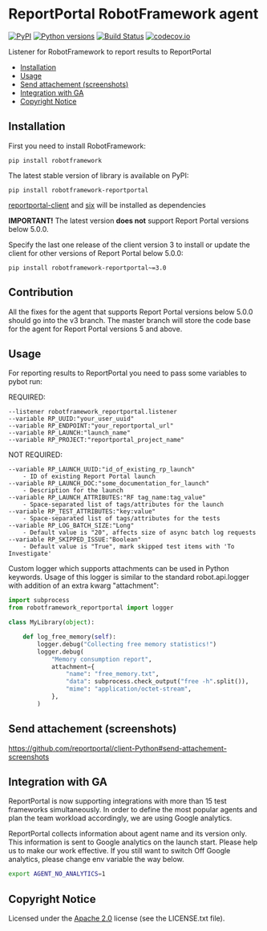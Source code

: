 # ReportPortal RobotFramework agent

[![PyPI](https://img.shields.io/pypi/v/robotframework-reportportal.svg?maxAge=259200)](https://pypi.python.org/pypi/robotframework-reportportal)
[![Python versions](https://img.shields.io/pypi/pyversions/robotframework-reportportal.svg)](https://pypi.org/project/robotframework-reportportal)
[![Build Status](https://github.com/reportportal/agent-Python-RobotFramework/actions/workflows/tests.yml/badge.svg)](https://github.com/reportportal/agent-Python-RobotFramework/actions/workflows/tests.yml)
[![codecov.io](https://codecov.io/gh/reportportal/agent-Python-RobotFramework/branch/master/graph/badge.svg)](https://codecov.io/gh/reportportal/agent-Python-RobotFramework)

Listener for RobotFramework to report results to ReportPortal

* [Installation](https://github.com/reportportal/agent-Python-RobotFramework#installation)
* [Usage](https://github.com/reportportal/agent-Python-RobotFramework#usage)
* [Send attachement (screenshots)](https://github.com/reportportal/agent-Python-RobotFramework#send-attachement-screenshots)
* [Integration with GA](https://github.com/reportportal/agent-Python-RobotFramework#integration-with-ga)
* [Copyright Notice](https://github.com/reportportal/agent-Python-RobotFramework#copyright-notice)

## Installation

First you need to install RobotFramework:

    pip install robotframework

The latest stable version of library is available on PyPI:

    pip install robotframework-reportportal

[reportportal-client](https://github.com/reportportal/client-Python) and [six](https://pypi.org/project/six/) will be installed as dependencies

**IMPORTANT!**
The latest version **does not** support Report Portal versions below 5.0.0.

Specify the last one release of the client version 3 to install or update the client for other versions of Report Portal below 5.0.0:

```
pip install robotframework-reportportal~=3.0
```

## Contribution

All the fixes for the agent that supports Report Portal versions below 5.0.0 should go into the v3 branch.
The master branch will store the code base for the agent for Report Portal versions 5 and above.


## Usage

For reporting results to ReportPortal you need to pass some variables to pybot run:

REQUIRED:
```
--listener robotframework_reportportal.listener
--variable RP_UUID:"your_user_uuid"
--variable RP_ENDPOINT:"your_reportportal_url"
--variable RP_LAUNCH:"launch_name"
--variable RP_PROJECT:"reportportal_project_name"
```
NOT REQUIRED:
```
--variable RP_LAUNCH_UUID:"id_of_existing_rp_launch"
    - ID of existing Report Portal launch
--variable RP_LAUNCH_DOC:"some_documentation_for_launch"
    - Description for the launch
--variable RP_LAUNCH_ATTRIBUTES:"RF tag_name:tag_value"
    - Space-separated list of tags/attributes for the launch
--variable RP_TEST_ATTRIBUTES:"key:value"
    - Space-separated list of tags/attributes for the tests
--variable RP_LOG_BATCH_SIZE:"Long"
    - Default value is "20", affects size of async batch log requests
--variable RP_SKIPPED_ISSUE:"Boolean"
    - Default value is "True", mark skipped test items with 'To Investigate'
```

Custom logger which supports attachments can be used in Python keywords.
Usage of this logger is similar to the standard robot.api.logger with addition
of an extra kwarg "attachment":

```python
import subprocess
from robotframework_reportportal import logger

class MyLibrary(object):

    def log_free_memory(self):
        logger.debug("Collecting free memory statistics!")
        logger.debug(
            "Memory consumption report",
            attachment={
                "name": "free_memory.txt",
                "data": subprocess.check_output("free -h".split()),
                "mime": "application/octet-stream",
            },
        )
```

## Send attachement (screenshots)

https://github.com/reportportal/client-Python#send-attachement-screenshots


## Integration with GA

ReportPortal is now supporting integrations with more than 15 test frameworks simultaneously. In order to define the most popular agents and plan the team workload accordingly, we are using Google analytics.

ReportPortal collects information about agent name and its version only. This information is sent to Google analytics on the launch start. Please help us to make our work effective.
If you still want to switch Off Google analytics, please change env variable the way below.

```bash
export AGENT_NO_ANALYTICS=1
```

## Copyright Notice
Licensed under the [Apache 2.0](https://www.apache.org/licenses/LICENSE-2.0)
license (see the LICENSE.txt file).
